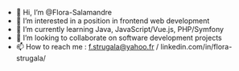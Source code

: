 - 👋 Hi, I’m @Flora-Salamandre
- 👀 I’m interested in a position in frontend web development
- 🌱 I’m currently learning Java, JavaScript/Vue.js, PHP/Symfony
- 💞️ I’m looking to collaborate on software development projects
- 📫 How to reach me : f.strugala@yahoo.fr / linkedin.com/in/flora-strugala/

<!---
Flora-Salamandre/Flora-Salamandre is a ✨ special ✨ repository because its `README.md` (this file) appears on your GitHub profile.
You can click the Preview link to take a look at your changes.
--->
